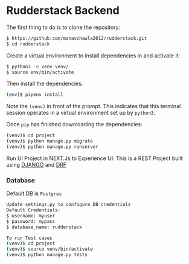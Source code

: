 # Rudderstack Backend

The first thing to do is to clone the repository:

```sh
$ https://github.com/manavchawla2012/rudderstack.git
$ cd rudderstack
```

Create a virtual environment to install dependencies in and activate it:

```sh
$ python3 -m venv venv/
$ source env/bin/activate
```

Then install the dependencies:

```sh
(env)$ pipenv install
```

Note the `(venv)` in front of the prompt. This indicates that this terminal
session operates in a virtual environment set up by `python3`.

Once `pip` has finished downloading the dependencies:
```sh
(venv)$ cd project
(venv)$ python manage.py migrate
(venv)$ python manage.py runserver
```

Run UI Project in NEXT.Js to Experience UI. This is a REST Project built using 
[DJANGO](https://www.djangoproject.com/) and [DRF](https://www.django-rest-framework.org/)

### Database
Default DB is `Postgres` 

```sh
Update settings.py to configure DB credentials
Default Credentials: 
$ username: myuser
$ password: mypass
$ database_name: rudderstack
```

```sh
To run Test cases
(venv)$ cd project
(venv)$ source venv/bin/activate
(venv)$ python manage.py tests
```
